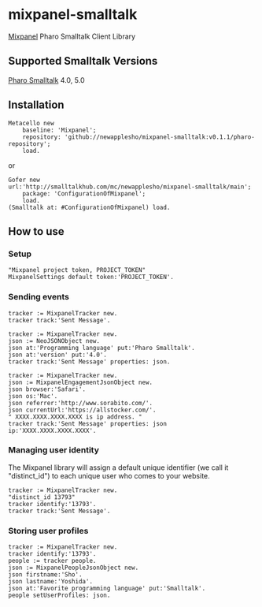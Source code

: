 # mixpanel-smalltalk
[Mixpanel](https://mixpanel.com) Pharo Smalltalk Client Library

## Supported Smalltalk Versions
[Pharo Smalltalk](http://pharo.org/) 4.0, 5.0

## Installation

```smalltalk
Metacello new
    baseline: 'Mixpanel';
    repository: 'github://newapplesho/mixpanel-smalltalk:v0.1.1/pharo-repository';
    load.
```

or

```smalltalk
Gofer new
url:'http://smalltalkhub.com/mc/newapplesho/mixpanel-smalltalk/main';
    package: 'ConfigurationOfMixpanel';
    load.
(Smalltalk at: #ConfigurationOfMixpanel) load.
```


## How to use

### Setup

```smalltalk
"Mixpanel project token, PROJECT_TOKEN"
MixpanelSettings default token:'PROJECT_TOKEN'.
```


### Sending events

```smalltalk
tracker := MixpanelTracker new.
tracker track:'Sent Message'.
```

```smalltalk
tracker := MixpanelTracker new.
json := NeoJSONObject new.
json at:'Programming language' put:'Pharo Smalltalk'.
json at:'version' put:'4.0'.
tracker track:'Sent Message' properties: json.
```

```smalltalk
tracker := MixpanelTracker new.
json := MixpanelEngagementJsonObject new.
json browser:'Safari'.
json os:'Mac'.
json referrer:'http://www.sorabito.com/'.
json currentUrl:'https://allstocker.com/'.
" XXXX.XXXX.XXXX.XXXX is ip address. "
tracker track:'Sent Message' properties: json ip:'XXXX.XXXX.XXXX.XXXX'.
```

### Managing user identity

The Mixpanel library will assign a default unique identifier (we call it "distinct_id") to each unique user who comes to your website.

```smalltalk
tracker := MixpanelTracker new.
"distinct_id 13793"
tracker identify:'13793'.
tracker track:'Sent Message'.
```

### Storing user profiles

```smalltalk
tracker := MixpanelTracker new.
tracker identify:'13793'.
people := tracker people.
json := MixpanelPeopleJsonObject new.
json firstname:'Sho'.
json lastname:'Yoshida'.
json at:'Favorite programming language' put:'Smalltalk'.
people setUserProfiles: json.
```
